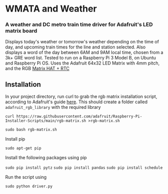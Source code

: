 # WMATA and Weather
### A weather and DC metro train time driver for Adafruit's LED matrix board

Displays today's weather or tomorrow's weather depending on the time of day, and upcoming train times for the line and station selected. Also displays a word of the day between 6AM and 9AM local time, chosen from a 3k+ GRE word list. Tested to run on a Raspberry Pi 3 Model B, on Ubuntu and Raspberry Pi OS. Uses the Adafruit 64x32 LED Matrix with 4mm pitch, and the RGB [Matrix HAT + RTC](https://learn.adafruit.com/adafruit-rgb-matrix-plus-real-time-clock-hat-for-raspberry-pi)



## Installation
In your project directory, run curl to grab the rgb matrix installation script, according to Adafruit's guide [here](). This should create a folder called `adafruit_rgb_library` with the required library

`curl https://raw.githubusercontent.com/adafruit/Raspberry-Pi-Installer-Scripts/main/rgb-matrix.sh >rgb-matrix.sh`

`sudo bash rgb-matrix.sh`

Install pip

`sudo apt-get pip`

Install the following packages using pip

`sudo pip install pytz`
`sudo pip install pandas`
`sudo pip install schedule`

Run the script using

`sudo python driver.py`
